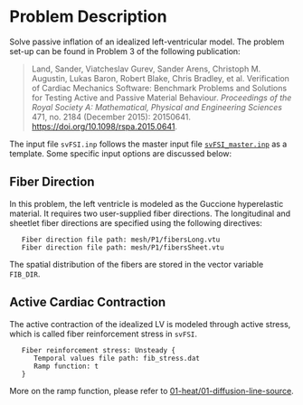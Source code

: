 
# **Problem Description**

Solve passive inflation of an idealized left-ventricular model. The problem set-up can be found in Problem 3 of the following publication:

> Land, Sander, Viatcheslav Gurev, Sander Arens, Christoph M. Augustin, Lukas Baron, Robert Blake, Chris Bradley, et al.  Verification of Cardiac Mechanics Software: Benchmark Problems and Solutions for Testing Active and Passive Material Behaviour.  *Proceedings of the Royal Society A: Mathematical, Physical and Engineering Sciences* 471, no. 2184 (December 2015): 20150641. https://doi.org/10.1098/rspa.2015.0641.

The input file `svFSI.inp` follows the master input file [`svFSI_master.inp`](./svFSI_master.inp) as a template. Some specific input options are discussed below:

## Fiber Direction

In this problem, the left ventricle is modeled as the Guccione hyperelastic material. It requires two user-supplied fiber directions. The longitudinal and sheetlet fiber directions are specified using the following directives:

```
   Fiber direction file path: mesh/P1/fibersLong.vtu
   Fiber direction file path: mesh/P1/fibersSheet.vtu
```

The spatial distribution of the fibers are stored in the vector variable `FIB_DIR`.

## Active Cardiac Contraction

The active contraction of the idealized LV is modeled through active stress, which is called fiber reinforcement stress in `svFSI`. 

```
   Fiber reinforcement stress: Unsteady {
      Temporal values file path: fib_stress.dat
      Ramp function: t
   }
```

More on the ramp function, please refer to [01-heat/01-diffusion-line-source](../../01-heat/01-diffusion-line-source/README.md).
